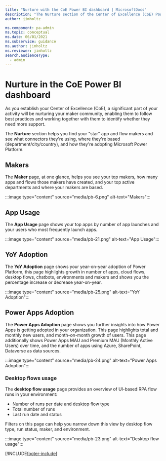 ```yaml
---
title: "Nurture with the CoE Power BI dashboard | MicrosoftDocs"
description: "The Nurture section of the Center of Excellence (CoE) Power BI dashboard gives you the ability to identify your app and flow gurus."
author: jimholtz

ms.component: pa-admin
ms.topic: conceptual
ms.date: 06/01/2021
ms.subservice: guidance
ms.author: jimholtz
ms.reviewer: jimholtz
search.audienceType: 
  - admin
---
```

# Nurture in the CoE Power BI dashboard

As you establish your Center of Excellence (CoE), a significant part of your activity will be nurturing your maker community, enabling them to follow best practices and working together with them to identify whether they need more support.

The **Nurture** section helps you find your "star" app and flow makers and see what connectors they're using, where they're based (department/city/country), and how they're adopting Microsoft Power Platform.

## Makers

The **Maker** page, at one glance, helps you see your top makers, how many apps and flows those makers have created, and your top active departments and where your makers are based.

:::image type="content" source="media/pb-6.png" alt-text="Makers":::

## App Usage

The **App Usage** page shows your top apps by number of app launches and your users who most frequently launch apps.

:::image type="content" source="media/pb-21.png" alt-text="App Usage":::

## YoY Adoption

The **YoY Adoption** page shows your year-on-year adoption of Power Platform, this page highlights growth in number of apps, cloud flows, desktop flows, chatbots, environments and makers and shows you the percentage increase or decrease year-on-year.

:::image type="content" source="media/pb-25.png" alt-text="YoY Adoption":::

## Power Apps Adoption

The **Power Apps Adoption** page shows you further insights into how Power Apps is getting adopted in your organization. This page highlights total and monthly new users, and month-on-month growth of users. This page additionally shows Power Apps MAU and Premium MAU (Monthly Active Users) over time, and the number of apps using Azure, SharePoint, Dataverse as data sources.

:::image type="content" source="media/pb-24.png" alt-text="Power Apps Adoption":::

### Desktop flows usage

The **desktop flow usage** page provides an overview of UI-based RPA flow runs in your environment:

- Number of runs per date and desktop flow type
- Total number of runs
- Last run date and status

Filters on this page can help you narrow down this view by desktop flow type, run status, maker, and environment.

:::image type="content" source="media/pb-23.png" alt-text="Desktop flow usage":::


[!INCLUDE[footer-include](../../includes/footer-banner.md)]
